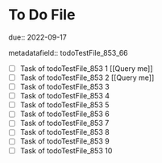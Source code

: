 # To Do File

due:: 2022-09-17

metadatafield:: todoTestFile_853_66

- [ ] Task of todoTestFile_853 1 [[Query me]]
- [ ] Task of todoTestFile_853 2 [[Query me]]
- [ ] Task of todoTestFile_853 3
- [ ] Task of todoTestFile_853 4
- [ ] Task of todoTestFile_853 5
- [ ] Task of todoTestFile_853 6
- [ ] Task of todoTestFile_853 7
- [ ] Task of todoTestFile_853 8
- [ ] Task of todoTestFile_853 9
- [ ] Task of todoTestFile_853 10